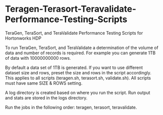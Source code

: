 # Teragen-Terasort-Teravalidate-Performance-Testing-Scripts
TeraGen, TeraSort, and TeraValidate Performance Testing Scripts for Hortonworks HDP

To run TeraGen, TeraSort, and TeraValidate a determination of the volume of data and number of records is required. For example you can generate 1TB of data with 10000000000 rows.

By default a data set of 1TB is generated. If you want to use different dataset size and rows, preset the size and rows in the script accordingly. This applies to all scripts (teragen.sh, terasort.sh, validate.sh). All scripts must have same SIZE & ROWS setting.

A log directory is created based on where you run the script. Run output and stats are stored in the logs directory.

Run the jobs in the following order: teragen, terasort, teravalidate.
